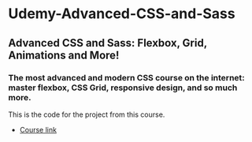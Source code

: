 # Udemy-Advanced-CSS-and-Sass

## Advanced CSS and Sass: Flexbox, Grid, Animations and More!

### The most advanced and modern CSS course on the internet: master flexbox, CSS Grid, responsive design, and so much more.

This is the code for the project from this course.

- [Course link](https://www.udemy.com/course/advanced-css-and-sass/)